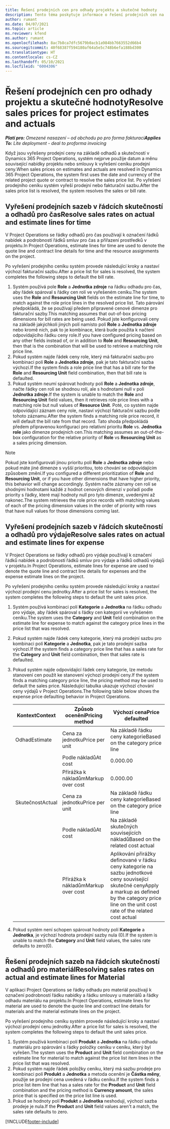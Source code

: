 ```yaml
---
title: Řešení prodejních cen pro odhady projektu a skutečné hodnoty
description: Tento téma poskytuje informace o řešení prodejních cen na základě projektových odhadů a skutečností.
author: rumant
ms.date: 04/07/2021
ms.topic: article
ms.reviewer: kfend
ms.author: rumant
ms.openlocfilehash: 8ac7b8ca7dfc5679b0acb1a984bb7663552d66b4
ms.sourcegitcommit: 40f68387f594180af64a5e5c748b6efa188bd300
ms.translationtype: HT
ms.contentlocale: cs-CZ
ms.lasthandoff: 05/10/2021
ms.locfileid: "6004306"
---
```

# <a name="resolve-sales-prices-for-project-estimates-and-actuals"></a><span data-ttu-id="2d8fb-103">Řešení prodejních cen pro odhady projektu a skutečné hodnoty</span><span class="sxs-lookup"><span data-stu-id="2d8fb-103">Resolve sales prices for project estimates and actuals</span></span>

<span data-ttu-id="2d8fb-104">_**Platí pro:** Omezené nasazení – od obchodu po pro forma fakturaci_</span><span class="sxs-lookup"><span data-stu-id="2d8fb-104">_**Applies To:** Lite deployment - deal to proforma invoicing_</span></span>

<span data-ttu-id="2d8fb-105">Když jsou vyřešeny prodejní ceny na základě odhadů a skutečností v Dynamics 365 Project Operations, systém nejprve použije datum a měnu související nabídky projektu nebo smlouvy k vyřešení ceníku prodejní ceny.</span><span class="sxs-lookup"><span data-stu-id="2d8fb-105">When sales prices on estimates and actuals are resolved in Dynamics 365 Project Operations, the system first uses the date and currency of the related project quote or contract to resolve the sales price list.</span></span> <span data-ttu-id="2d8fb-106">Po vyřešení prodejního ceníku systém vyřeší prodejní nebo fakturační sazbu.</span><span class="sxs-lookup"><span data-stu-id="2d8fb-106">After the sales price list is resolved, the system resolves the sales or bill rate.</span></span>

## <a name="resolve-sales-rates-on-actual-and-estimate-lines-for-time"></a><span data-ttu-id="2d8fb-107">Vyřešení prodejních sazeb v řádcích skutečností a odhadů pro čas</span><span class="sxs-lookup"><span data-stu-id="2d8fb-107">Resolve sales rates on actual and estimate lines for time</span></span>

<span data-ttu-id="2d8fb-108">V Project Operations se řádky odhadů pro čas používají k označení řádků nabídek a podrobností řádků smluv pro čas a přiřazení prostředků v projektu.</span><span class="sxs-lookup"><span data-stu-id="2d8fb-108">In Project Operations, estimate lines for time are used to denote the quote line and contract line details for time and the resource assignments on the project.</span></span>

<span data-ttu-id="2d8fb-109">Po vyřešení prodejního ceníku systém provede následující kroky a nastaví výchozí fakturační sazbu.</span><span class="sxs-lookup"><span data-stu-id="2d8fb-109">After a price list for sales is resolved, the system completes the following steps to default the bill rate.</span></span>

1. <span data-ttu-id="2d8fb-110">Systém používá pole **Role** a **Jednotka zdroje** na řádku odhadu pro čas, aby řádek spároval s řádky cen rolí ve vyřešeném ceníku.</span><span class="sxs-lookup"><span data-stu-id="2d8fb-110">The system uses the **Role** and **Resourcing Unit** fields on the estimate line for time, to match against the role price lines in the resolved price list.</span></span> <span data-ttu-id="2d8fb-111">Tato párování předpokládá, že se používají předem připravené cenové dimenze pro fakturační sazby.</span><span class="sxs-lookup"><span data-stu-id="2d8fb-111">This matching assumes that out-of-box pricing dimensions for bill rates are being used.</span></span> <span data-ttu-id="2d8fb-112">Pokud jste konfigurovali ceny na základě jakýchkoli jiných polí namísto polí **Role** a **Jednotka zdroje** nebo kromě nich, pak to je kombinace, která bude použita k načtení odpovídajícího řádku ceny role.</span><span class="sxs-lookup"><span data-stu-id="2d8fb-112">If you have configured pricing based on any other fields instead of, or in addition to **Role** and **Resourcing Unit**, then that is the combination that will be used to retrieve a matching role price line.</span></span>
2. <span data-ttu-id="2d8fb-113">Pokud systém najde řádek ceny role, který má fakturační sazbu pro kombinaci polí **Role** a **Jednotka zdroje**, pak je tato fakturační sazba výchozí.</span><span class="sxs-lookup"><span data-stu-id="2d8fb-113">If the system finds a role price line that has a bill rate for the **Role** and **Resourcing Unit** field combination, then that bill rate is defaulted.</span></span>
3. <span data-ttu-id="2d8fb-114">Pokud systém neumí spárovat hodnoty polí **Role** a **Jednotka zdroje**, načte řádky cen rolí se shodnou rolí, ale s hodnotami null v poli **Jednotka zdroje**.</span><span class="sxs-lookup"><span data-stu-id="2d8fb-114">If the system is unable to match the **Role** and **Resourcing Unit** field values, then it retrieves role price lines with a matching role but null values of **Resource Unit**.</span></span> <span data-ttu-id="2d8fb-115">Poté, co systém najde odpovídající záznam ceny role, nastaví výchozí fakturační sazbu podle tohoto záznamu.</span><span class="sxs-lookup"><span data-stu-id="2d8fb-115">After the system finds a matching role price record, it will default the bill rate from that record.</span></span> <span data-ttu-id="2d8fb-116">Tato shoda předpokládá předem připravenou konfiguraci pro relativní prioritu **Role** vs. **Jednotka role** jako dimenze prodejních cen.</span><span class="sxs-lookup"><span data-stu-id="2d8fb-116">This matching assumes an out-of-the-box configuration for the relative priority of **Role** vs **Resourcing Unit** as a sales pricing dimension.</span></span>

> [!NOTE]
> <span data-ttu-id="2d8fb-117">Pokud jste konfigurovali jinou prioritu polí **Role** a **Jednotka zdroje** nebo pokud máte jiné dimenze s vyšší prioritou, toto chování se odpovídajícím způsobem změní.</span><span class="sxs-lookup"><span data-stu-id="2d8fb-117">If you configured a different prioritization of **Role** and **Resourcing Unit**, or if you have other dimensions that have higher priority, this behavior will change accordingly.</span></span> <span data-ttu-id="2d8fb-118">Systém načte záznamy cen rolí se shodnými hodnotami každé z hodnot cenových dimenzí v pořadí podle priority s řádky, které mají hodnoty null pro tyto dimenze, uvedenými až nakonec.</span><span class="sxs-lookup"><span data-stu-id="2d8fb-118">The system retrieves the role price records with matching values of each of the pricing dimension values in the order of priority with rows that have null values for those dimensions coming last.</span></span>

## <a name="resolve-sales-rates-on-actual-and-estimate-lines-for-expense"></a><span data-ttu-id="2d8fb-119">Vyřešení prodejních sazeb v řádcích skutečností a odhadů pro výdaje</span><span class="sxs-lookup"><span data-stu-id="2d8fb-119">Resolve sales rates on actual and estimate lines for expense</span></span>

<span data-ttu-id="2d8fb-120">V Project Operations se řádky odhadů pro výdaje používají k označení řádků nabídek a podrobností řádků smluv pro výdaje a řádků odhadů výdajů v projektu.</span><span class="sxs-lookup"><span data-stu-id="2d8fb-120">In Project Operations, estimate lines for expense are used to denote the quote line and contract line details for expenses and the expense estimate lines on the project.</span></span>

<span data-ttu-id="2d8fb-121">Po vyřešení prodejního ceníku systém provede následující kroky a nastaví výchozí prodejní cenu jednotky.</span><span class="sxs-lookup"><span data-stu-id="2d8fb-121">After a price list for sales is resolved, the system completes the following steps to default the unit sales price.</span></span>

1. <span data-ttu-id="2d8fb-122">Systém používá kombinaci polí **Kategorie** a **Jednotka** na řádku odhadu pro výdaje, aby řádek spároval s řádky cen kategorií ve vyřešeném ceníku.</span><span class="sxs-lookup"><span data-stu-id="2d8fb-122">The system uses the **Category** and **Unit** field combination on the estimate line for expense to match against the category price lines in the price list that was resolved.</span></span>
2. <span data-ttu-id="2d8fb-123">Pokud systém najde řádek ceny kategorie, který má prodejní sazbu pro kombinaci polí **Kategorie** a **Jednotka**, pak je tato prodejní sazba výchozí.</span><span class="sxs-lookup"><span data-stu-id="2d8fb-123">If the system finds a category price line that has a sales rate for the **Category** and **Unit** field combination, then that sales rate is defaulted.</span></span>
3. <span data-ttu-id="2d8fb-124">Pokud systém najde odpovídající řádek ceny kategorie, lze metodu stanovení cen použít ke stanovení výchozí prodejní ceny.</span><span class="sxs-lookup"><span data-stu-id="2d8fb-124">If the system finds a matching category price line, the pricing method may be used to default the sales price.</span></span> <span data-ttu-id="2d8fb-125">Následující tabulka ukazuje výchozí chování ceny výdajů v Project Operations.</span><span class="sxs-lookup"><span data-stu-id="2d8fb-125">The following table below shows the expense price defaulting behavior in Project Operations.</span></span>

    | <span data-ttu-id="2d8fb-126">Kontext</span><span class="sxs-lookup"><span data-stu-id="2d8fb-126">Context</span></span> | <span data-ttu-id="2d8fb-127">Způsob ocenění</span><span class="sxs-lookup"><span data-stu-id="2d8fb-127">Pricing method</span></span> | <span data-ttu-id="2d8fb-128">Výchozí cena</span><span class="sxs-lookup"><span data-stu-id="2d8fb-128">Price defaulted</span></span> |
    | --- | --- | --- |
    | <span data-ttu-id="2d8fb-129">Odhad</span><span class="sxs-lookup"><span data-stu-id="2d8fb-129">Estimate</span></span> | <span data-ttu-id="2d8fb-130">Cena za jednotku</span><span class="sxs-lookup"><span data-stu-id="2d8fb-130">Price per unit</span></span> | <span data-ttu-id="2d8fb-131">Na základě řádku ceny kategorie</span><span class="sxs-lookup"><span data-stu-id="2d8fb-131">Based on the category price line</span></span> |
    | &nbsp; | <span data-ttu-id="2d8fb-132">Podle nákladů</span><span class="sxs-lookup"><span data-stu-id="2d8fb-132">At cost</span></span> | <span data-ttu-id="2d8fb-133">0.00</span><span class="sxs-lookup"><span data-stu-id="2d8fb-133">0.00</span></span> |
    | &nbsp; | <span data-ttu-id="2d8fb-134">Přirážka k nákladům</span><span class="sxs-lookup"><span data-stu-id="2d8fb-134">Markup over cost</span></span> | <span data-ttu-id="2d8fb-135">0.00</span><span class="sxs-lookup"><span data-stu-id="2d8fb-135">0.00</span></span> |
    | <span data-ttu-id="2d8fb-136">Skutečnost</span><span class="sxs-lookup"><span data-stu-id="2d8fb-136">Actual</span></span> | <span data-ttu-id="2d8fb-137">Cena za jednotku</span><span class="sxs-lookup"><span data-stu-id="2d8fb-137">Price per unit</span></span> | <span data-ttu-id="2d8fb-138">Na základě řádku ceny kategorie</span><span class="sxs-lookup"><span data-stu-id="2d8fb-138">Based on the category price line</span></span> |
    | &nbsp; | <span data-ttu-id="2d8fb-139">Podle nákladů</span><span class="sxs-lookup"><span data-stu-id="2d8fb-139">At cost</span></span> | <span data-ttu-id="2d8fb-140">Na základě skutečných souvisejících nákladů</span><span class="sxs-lookup"><span data-stu-id="2d8fb-140">Based on the related cost actual</span></span> |
    | &nbsp; | <span data-ttu-id="2d8fb-141">Přirážka k nákladům</span><span class="sxs-lookup"><span data-stu-id="2d8fb-141">Markup over cost</span></span> | <span data-ttu-id="2d8fb-142">Aplikování přirážky definované v řádku ceny kategorie na sazbu jednotkové ceny související skutečné ceny</span><span class="sxs-lookup"><span data-stu-id="2d8fb-142">Apply a markup as defined by the category price line on the unit cost rate of the related cost actual</span></span> |

4. <span data-ttu-id="2d8fb-143">Pokud systém není schopen spárovat hodnoty polí **Kategorie** a **Jednotka**, je výchozí hodnota prodejní sazby nula (0).</span><span class="sxs-lookup"><span data-stu-id="2d8fb-143">If the system is unable to match the **Category** and **Unit** field values, the sales rate defaults to zero(0).</span></span>

## <a name="resolving-sales-rates-on-actual-and-estimate-lines-for-material"></a><span data-ttu-id="2d8fb-144">Řešení prodejních sazeb na řádcích skutečností a odhadů pro materiál</span><span class="sxs-lookup"><span data-stu-id="2d8fb-144">Resolving sales rates on actual and estimate lines for Material</span></span>

<span data-ttu-id="2d8fb-145">V aplikaci Project Operations se řádky odhadu pro materiál používají k označení podrobností řádku nabídky a řádku smlouvy u materiálů a řádky odhadu materiálu na projektu.</span><span class="sxs-lookup"><span data-stu-id="2d8fb-145">In Project Operations, estimate lines for material are used to denote the quote line and contract line details for materials and the material estimate lines on the project.</span></span>

<span data-ttu-id="2d8fb-146">Po vyřešení prodejního ceníku systém provede následující kroky a nastaví výchozí prodejní cenu jednotky.</span><span class="sxs-lookup"><span data-stu-id="2d8fb-146">After a price list for sales is resolved, the system completes the following steps to default the unit sales price.</span></span>

1. <span data-ttu-id="2d8fb-147">Systém používá kombinaci polí **Produkt** a **Jednotka** na řádku odhadu materiálu pro spárování s řádky položky ceníku v ceníku, který byl vyřešen.</span><span class="sxs-lookup"><span data-stu-id="2d8fb-147">The system uses the **Product** and **Unit** field combination on the estimate line for material to match against the price list item lines in the price list that was resolved.</span></span>
2. <span data-ttu-id="2d8fb-148">Pokud systém najde řádek položky ceníku, který má sazbu prodeje pro kombinaci polí **Produkt** a **Jednotka** a metoda ocenění je **Částka měny**, použije se prodejní cena uvedená v řádku ceníku.</span><span class="sxs-lookup"><span data-stu-id="2d8fb-148">If the system finds a price list item line that has a sales rate for the **Product** and **Unit** field combination and the pricing method is **Currency amount**, the sales price that is specified on the price list line is used.</span></span>
3. <span data-ttu-id="2d8fb-149">Pokud se hodnoty polí **Produkt** a **Jednotka** neshodují, výchozí sazba prodeje je nula.</span><span class="sxs-lookup"><span data-stu-id="2d8fb-149">If the **Product** and **Unit** field values aren't a match, the sales rate defaults to zero.</span></span>

[!INCLUDE[footer-include](../../includes/footer-banner.md)]
